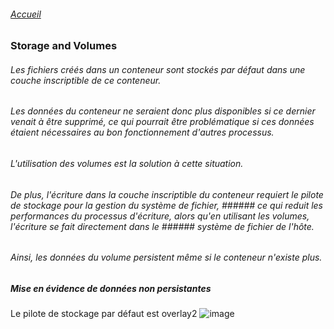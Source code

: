 ###### [Accueil](README.md)
### Storage and Volumes

###### Les fichiers créés dans un conteneur sont stockés par défaut dans une couche inscriptible de ce conteneur.<br />
###### Les données du conteneur ne seraient donc plus disponibles si ce dernier venait à être supprimé, ce qui pourrait être problématique  si ces données étaient nécessaires au bon fonctionnement d'autres processus.<br />
###### L'utilisation des volumes est la solution à cette situation.<br />

###### De plus, l'écriture dans la couche inscriptible du conteneur requiert le pilote de stockage pour la gestion du système de fichier, ###### ce qui reduit les performances du processus d'écriture, alors qu'en utilisant les volumes, l'écriture se fait directement dans le ###### système de fichier de l'hôte.
###### Ainsi, les données du volume persistent même si le conteneur n'existe plus. 

##### Mise en évidence de données non persistantes

Le pilote de stockage par défaut est overlay2
![image](https://github.com/abiForSofteam/docker/assets/56606441/d2d4fbc3-502f-4033-a1d1-a3d887375609)

